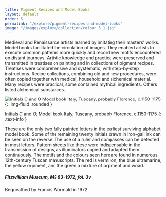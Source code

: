 ```yaml
---
title: Pigment Recipes and Model Books
layout: default
order: 5
permalink: "/explore/pigment-recipes-and-model-books"
image: "/images/explore/collection/colour_5_1.jpg"
---
```

Medieval and Renaissance artists learned by imitating their masters’ works. Model books facilitated the circulation of images. They enabled artists to execute common patterns more quickly and record new motifs encountered on distant journeys. Artistic knowledge and practice were preserved and transmitted in treatises on painting and in collections of pigment recipes. Treatises were comprehensive and systematic, with step-by-step instructions. Recipe collections, combining old and new procedures, were often copied together with medical, household and alchemical material. Many recipes were practical, some contained mythical ingredients. Others listed alchemical substances.

![Initials C and O Model book Italy, Tuscany, probably Florence, c.1150-1175]({{site.baseurl}}/images/explore/colour_5_1.jpg){: .img-fluid .rounded }

Initials _C_ and _O_; Model book   Italy, Tuscany, probably Florence, c.1150-1175
{: .text-info }

These are the only two fully painted letters in the earliest surviving alphabet model book. Some of the remaining twenty initials drawn in iron-gall ink can be seen on the reverse. The use of a ruler and compasses can be detected in most letters. Pattern sheets like these were indispensable in the transmission of designs, as illuminators copied and adapted them continuously. The motifs and the colours seen here are found in numerous 12th-century Tuscan manuscripts. The red is vermilion, the blue ultramarine, the yellow orpiment, and the green a mixture of orpiment and woad.

##### Fitzwilliam Museum, MS 83-1972, fol. 3v  
Bequeathed by Francis Wormald in 1972
